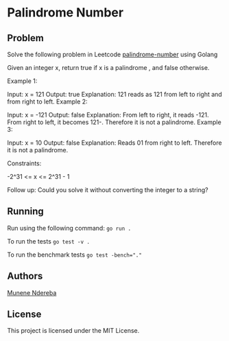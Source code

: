# Palindrome Number

## Problem

Solve the following problem in Leetcode [palindrome-number](https://leetcode.com/problems/palindrome-number) using Golang

Given an integer x, return true if x is a
palindrome
, and false otherwise.

Example 1:

Input: x = 121
Output: true
Explanation: 121 reads as 121 from left to right and from right to left.
Example 2:

Input: x = -121
Output: false
Explanation: From left to right, it reads -121. From right to left, it becomes 121-. Therefore it is not a palindrome.
Example 3:

Input: x = 10
Output: false
Explanation: Reads 01 from right to left. Therefore it is not a palindrome.

Constraints:

-2^31 <= x <= 2^31 - 1

Follow up: Could you solve it without converting the integer to a string?

## Running

Run using the following command: `go run .`

To run the tests `go test -v .`

To run the benchmark tests `go test -bench="." `

## Authors

[Munene Ndereba](https://github.com/munenendereba)

## License

This project is licensed under the MIT License.
